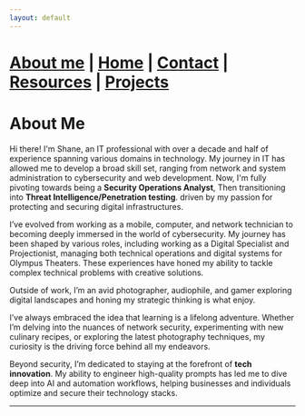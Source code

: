 ```yaml
---
layout: default
---
```


#  [About me](./aboutme.html) | [Home](./index.html) | [Contact](./contactinfo.html) | [Resources](./resources.html) | [Projects](./projects.html)

# About Me

Hi there! I'm Shane, an IT professional with over a decade and half of experience spanning various domains in technology. My journey in IT has allowed me to develop a broad skill set, ranging from network and system administration to cybersecurity and web development. Now, I'm fully pivoting towards being a **Security Operations Analyst**, Then transitioning into **Threat Intelligence/Penetration testing**. driven by my passion for protecting and securing digital infrastructures.

I’ve evolved from working as a mobile, computer, and network technician to becoming deeply immersed in the world of cybersecurity. My journey has been shaped by various roles, including working as a Digital Specialist and Projectionist, managing both technical operations and digital systems for Olympus Theaters. These experiences have honed my ability to tackle complex technical problems with creative solutions.

Outside of work, I’m an avid photographer, audiophile, and gamer exploring digital landscapes and honing my strategic thinking is what enjoy.

I’ve always embraced the idea that learning is a lifelong adventure. Whether I’m delving into the nuances of network security, experimenting with new culinary recipes, or exploring the latest photography techniques, my curiosity is the driving force behind all my endeavors.

Beyond security, I’m dedicated to staying at the forefront of **tech innovation**. My ability to engineer high-quality prompts has led me to dive deep into AI and automation workflows, helping businesses and individuals optimize and secure their technology stacks.

---

<script>
  setInterval(() => {
    const cursor = document.getElementById('cursor');
    cursor.style.visibility = cursor.style.visibility === 'hidden' ? 'visible' : 'hidden';
  }, 500); // Blink every 500ms
</script>
